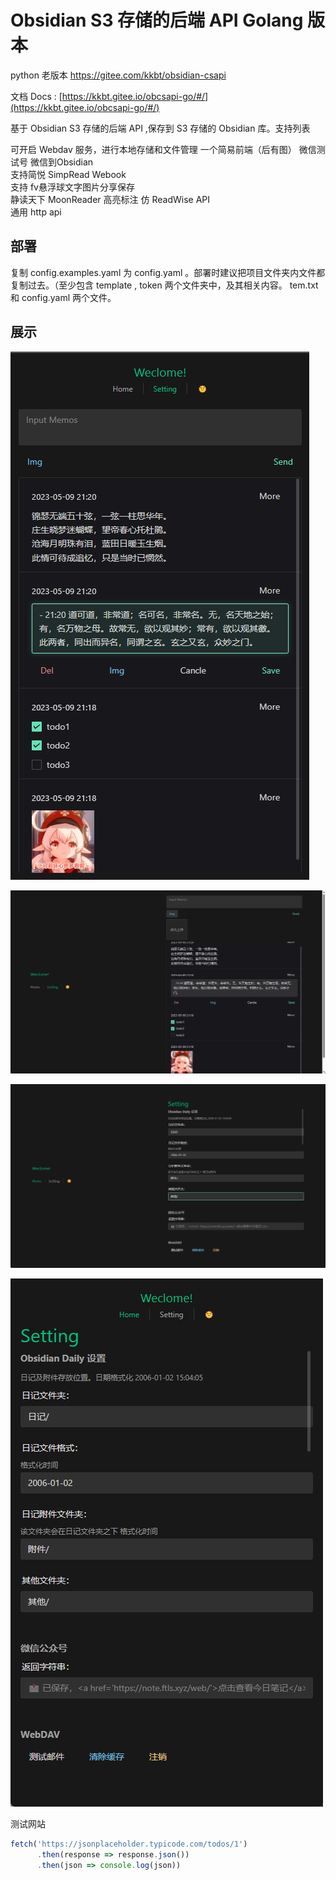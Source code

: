# Obsidian S3 存储的后端 API Golang 版本

python 老版本 https://gitee.com/kkbt/obsidian-csapi 

文档 Docs : [https://kkbt.gitee.io/obcsapi-go/#/](https://kkbt.gitee.io/obcsapi-go/#/)

基于 Obsidian S3 存储的后端 API ,保存到 S3 存储的 Obsidian 库。支持列表

可开启 Webdav 服务，进行本地存储和文件管理
一个简易前端（后有图）
微信测试号 微信到Obsidian  
支持简悦 SimpRead Webook  
支持 fv悬浮球文字图片分享保存  
静读天下 MoonReader 高亮标注 仿 ReadWise API  
通用 http api  

## 部署

复制 config.examples.yaml 为 config.yaml 。部署时建议把项目文件夹内文件都复制过去。（至少包含 template , token 两个文件夹中，及其相关内容。 tem.txt 和 config.yaml 两个文件。


## 展示

![](docs/images/Snipaste_2023-05-09_21-21-34.png)

![](docs/images/Snipaste_2023-05-09_21-22-36.png)

![](docs/images/Snipaste_2023-05-09_21-26-04.png)

![](docs/images/Snipaste_2023-05-09_21-26-13.png)


测试网站
```js
fetch('https://jsonplaceholder.typicode.com/todos/1')
      .then(response => response.json())
      .then(json => console.log(json))
```
